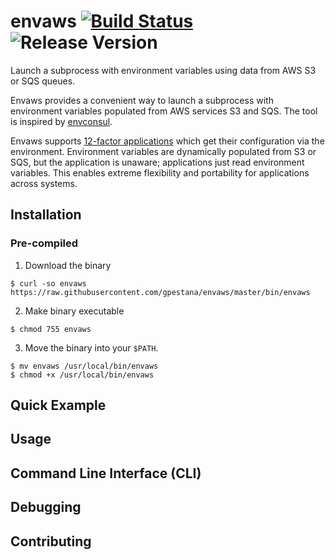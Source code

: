# envaws [![Build Status](http://img.shields.io/travis/gpestana/envaws.svg?style=flat-square)](http://travis-ci.org/gpestana/envaws)  ![Release Version](https://img.shields.io/badge/release-0.1-blue.svg)


Launch a subprocess with environment variables using data from AWS S3 or SQS
queues.

Envaws provides a convenient way to launch a subprocess with environment 
variables populated from AWS services S3 and SQS. The tool is inspired by 
[envconsul](https://github.com/hashicorp/envconsul).

Envaws supports [12-factor applications](https://12factor.net/) which get their 
configuration via the environment. Environment variables are dynamically 
populated from S3 or SQS, but the application is unaware; applications just read 
environment variables. This enables extreme flexibility and portability for 
applications across systems.

## Installation

### Pre-compiled

1) Download the binary

```
$ curl -so envaws https://raw.githubusercontent.com/gpestana/envaws/master/bin/envaws
```

2) Make binary executable

```
$ chmod 755 envaws
```

3) Move the binary into your `$PATH`.

```
$ mv envaws /usr/local/bin/envaws
$ chmod +x /usr/local/bin/envaws
```

## Quick Example

## Usage

## Command Line Interface (CLI)

## Debugging

## Contributing




